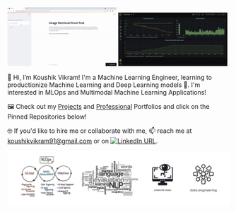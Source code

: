 <div class="row">
  <div class="column">
    <img src="app-demo.gif" alt="Multimodal Image Retrieval" style="width:49%">
    <img src="dashboard-gif.gif" alt="Real-Time Anomaly Detection Platform" style="width:49%">
  </div>
</div>

👋 Hi, I’m Koushik Vikram! I'm a Machine Learning Engineer, learning to productionize Machine Learning and Deep Learning models 🤖. I'm interested in MLOps and Multimodal Machine Learning Applications!

🖼️ Check out my [Projects](https://docs.google.com/presentation/d/1aHB9czcykSEpf9VcRZu8BxwK9RDxlAlg6rttus4cJEQ/edit#slide=id.gfc0a519646_0_130) and [Professional](https://docs.google.com/presentation/d/1xaMbOfVN_MTBk1qhSbi0HumXaNeqU6313tICI0Iv2qI/edit#slide=id.g1027d0b777f_0_124) Portfolios and click on the Pinned Repositories below! 

🤓 If you'd like to hire me or collaborate with me, 📫 reach me at koushikvikram91@gmail.com or on [![LinkedIn URL](https://img.shields.io/badge/-Koushik%20Vikram-blue?style=flat&logo=linkedin)](https://www.linkedin.com/in/koushikvikram/).

![](github-banner.jpg)

<!---
koushikvikram/koushikvikram is a ✨ special ✨ repository because its `README.md` (this file) appears on your GitHub profile.
You can click the Preview link to take a look at your changes.
--->
